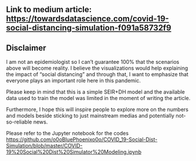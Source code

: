 ## Link to medium article: https://towardsdatascience.com/covid-19-social-distancing-simulation-f091a58732f9

## Disclaimer

I am not an epidemiologist so I can’t guarantee 100% that the scenarios above will become reality. I believe the visualizations would help explaining the impact of “social distancing” and through that, I want to emphasize that everyone plays an important role here in this pandemic.

Please keep in mind that this is a simple SEIR+DH model and the available data used to train the model was limited in the moment of writing the article. 

Furthermore, I hope this will inspire people to explore more on the numbers and models beside sticking to just mainstream medias and potentially not-so-reliable news.

Please refer to the Jupyter notebook for the codes https://github.com/o0oBluePhoenixo0o/COVID_19-Social-Dist-Simulation/blob/master/COVID-19%20Social%20Dist%20Simulator%20Modeling.ipynb
